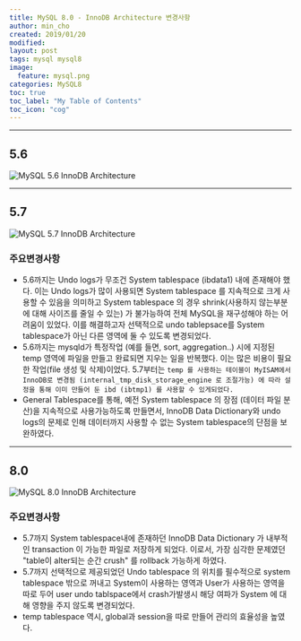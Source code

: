 ```yaml
---
title: MySQL 8.0 - InnoDB Architecture 변경사항
author: min_cho
created: 2019/01/20
modified:
layout: post
tags: mysql mysql8
image:
  feature: mysql.png
categories: MySQL8
toc: true
toc_label: "My Table of Contents"
toc_icon: "cog"
---
```



------
## 5.6

![MySQL 5.6 InnoDB Architecture](https://dev.mysql.com/doc/refman/5.6/en/images/innodb-architecture.png)



------

## 5.7

![MySQL 5.7 InnoDB Architecture](https://dev.mysql.com/doc/refman/5.7/en/images/innodb-architecture.png)

### 주요변경사항

- 5.6까지는 Undo logs가 무조건 System tablespace (ibdata1) 내에 존재해야 했다. 이는 Undo logs가 많이 사용되면 System tablespace 를 지속적으로 크게 사용할 수 있음을 의미하고  System tablespace 의 경우 shrink(사용하지 않는부분에 대해 사이즈를 줄일 수 있는) 가 불가능하여 전체 MySQL을 재구성해야 하는 어려움이 있었다. 이를 해결하고자 선택적으로 undo tablepsace를 System tablespace가 아닌 다른 영역에 둘 수 있도록 변경되었다.
- 5.6까지는 mysqld가 특정작업 (예를 들면, sort, aggregation..) 시에 지정된 temp 영역에 파일을 만들고 완료되면 지우는 일을 반복했다. 이는 많은 비용이 필요한 작업(file 생성 및 삭제)이었다. 5.7부터는 `temp 를 사용하는 테이블이 MyISAM에서 InnoDB로 변경됨 (internal_tmp_disk_storage_engine 로 조절가능) 에 따라 설정을 통해 이미 만들어 둔 ibd (ibtmp1) 를 사용할 수 있게되었다.`
- General Tablespace를 통해, 예전 System tablespace 의 장점 (데이터 파일 분산)을 지속적으로 사용가능하도록 만들면서, InnoDB Data Dictionary와 undo logs의 문제로 인해 데이터까지 사용할 수 없는 System tablespace의 단점을 보완하였다.



------

## 8.0

![MySQL 8.0 InnoDB Architecture](https://dev.mysql.com/doc/refman/8.0/en/images/innodb-architecture.png)



### 주요변경사항

- 5.7까지 System tablespace내에 존재하던 InnoDB Data Dictionary 가 내부적인 transaction 이 가능한 파일로 저장하게 되었다. 이로서, 가장 심각한 문제였던 "table이 alter되는 순간 crush" 를 rollback 가능하게 하였다.
- 5.7까지 선택적으로 제공되었던 Undo tablespace 의 위치를 필수적으로 system tablespace 밖으로 꺼내고 System이 사용하는 영역과 User가 사용하는 영역을 따로 두어 user undo tablspace에서 crash가발생시 해당 여파가 System 에 대해 영향을 주지 않도록 변경되었다.
- temp tablespace 역시, global과 session을 따로 만들어 관리의 효율성을 높였다.
